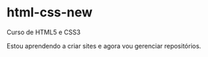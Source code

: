 # html-css-new
 Curso de HTML5 e CSS3

 Estou aprendendo a criar sites e agora vou gerenciar repositórios.
